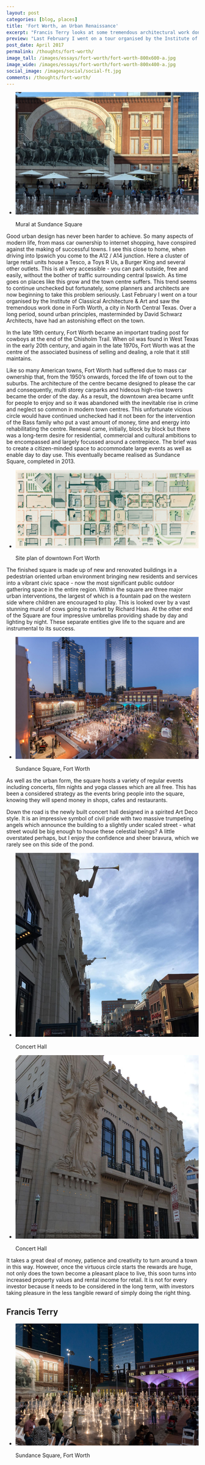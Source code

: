 ```yaml
---
layout: post
categories: [blog, places]
title: 'Fort Worth, an Urban Renaissance'
excerpt: "Francis Terry looks at some tremendous architectural work done in Forth Worth, a city in North Central Texas"
preview: "Last February I went on a tour organised by the Institute of Classical Architecture & Art and saw the tremendous work done in Forth Worth, a city in North Central Texas. Over a long period, sound urban principles have had an astonishing effect on the town..."
post_date: April 2017
permalink: /thoughts/fort-worth/
image_tall: /images/essays/fort-worth/fort-worth-800x600-a.jpg
image_wide: /images/essays/fort-worth/fort-worth-800x400-a.jpg
social_image: /images/social/social-ft.jpg
comments: /thoughts/fort-worth/
---
```


<ul class="list">
<li class="full">
<img class="full" src="/images/essays/fort-worth/thumbs/fort-worth-1.jpg" alt="Mural at Sundance Square" />
<p class="caption">Mural at Sundance Square</p>
</li>
</ul>

<p>
Good urban design has never been harder to achieve. So many aspects of modern life, from mass car ownership to internet shopping, have conspired against the making of successful towns. I see this close to home, when driving into Ipswich you come to the A12 / A14 junction. Here a cluster of large retail units house a Tesco, a Toys R Us, a Burger King and several other outlets. This is all very accessible - you can park outside, free and easily, without the bother of traffic surrounding central Ipswich. As time goes on places like this grow and the town centre suffers. This trend seems to continue unchecked but fortunately, some planners and architects are now beginning to take this problem seriously. Last February I went on a tour organised by the Institute of Classical Architecture & Art and saw the tremendous work done in Forth Worth, a city in North Central Texas. Over a long period, sound urban principles, masterminded by David Schwarz Architects, have had an astonishing effect on the town.
</p><p>
In the late 19th century, Fort Worth became an important trading post for cowboys at the end of the Chisholm Trail. When oil was found in West Texas in the early 20th century, and again in the late 1970s, Fort Worth was at the centre of the associated business of selling and dealing, a role that it still maintains. 
</p><p>
Like so many American towns, Fort Worth had suffered due to mass car ownership that, from the 1950’s onwards, forced the life of town out to the suburbs. The architecture of the centre became designed to please the car and consequently, multi storey carparks and hideous high-rise towers became the order of the day. As a result, the downtown area became unfit for people to enjoy and so it was abandoned with the inevitable rise in crime and neglect so common in modern town centres.  This unfortunate vicious circle would have continued unchecked had it not been for the intervention of the Bass family who put a vast amount of money, time and energy into rehabilitating the centre. Renewal came, initially, block by block but there was a long-term desire for residential, commercial and cultural ambitions to be encompassed and largely focussed around a centrepiece.  The brief was to create a citizen-minded space to accommodate large events as well as enable day to day use. This eventually became realised as Sundance Square, completed in 2013.
</p>

<ul class="list">
<li class="full">
<img class="full" src="/images/essays/fort-worth/fort-worth-2.jpg" alt="Site plan of downtown Fort Worth" />
<p class="caption">Site plan of downtown Fort Worth</p>
</li>
</ul>

<p>
The finished square is made up of new and renovated buildings in a pedestrian oriented urban environment bringing new residents and services into a vibrant civic space - now the most significant public outdoor gathering space in the entire region. Within the square are three major urban interventions, the largest of which is a fountain pad on the western side where children are encouraged to play.  This is looked over by a vast stunning mural of cows going to market by Richard Haas. At the other end of the Square are four impressive umbrellas providing shade by day and lighting by night. These separate entities give life to the square and are instrumental to its success.
</p>

<ul class="list">
<li class="full">
<img class="full" src="/images/essays/fort-worth/fort-worth-3.jpg" alt="Sundance Square, Fort Worth" />
<p class="caption">Sundance Square, Fort Worth</p>
</li>
</ul>

<p>
As well as the urban form, the square hosts a variety of regular events including concerts, film nights and yoga classes which are all free. This has been a considered strategy as the events bring people into the square, knowing they will spend money in shops, cafes and restaurants.
</p><p>
Down the road is the newly built concert hall designed in a spirited Art Deco style. It is an impressive symbol of civil pride with two massive trumpeting angels which announce the building to a slightly under scaled street - what street would be big enough to house these celestial beings?  A little overstated perhaps, but I enjoy the confidence and sheer bravura, which we rarely see on this side of the pond. 
</p>

<ul class="list">
<li class="half">
<img src="/images/essays/fort-worth/thumbs/fort-worth-4.jpg" alt="Concert Hall" />
<p class="caption">Concert Hall</p>
</li>
<li class="half">
<img src="/images/essays/fort-worth/thumbs/fort-worth-5.jpg" alt="Concert Hall" />
<p class="caption">Concert Hall</p>
</li>
</ul>

<p>
It takes a great deal of money, patience and creativity to turn around a town in this way.  However, once the virtuous circle starts the rewards are huge, not only does the town become a pleasant place to live, this soon turns into increased property values and rental income for retail. It is not for every investor because it needs to be considered in the long term, with investors taking pleasure in the less tangible reward of simply doing the right thing.
</p>

<h2>
Francis Terry
</h2>

<ul class="list">
<li class="full">
<img class="full" src="/images/essays/fort-worth/fort-worth-6.jpg" alt="Sundance Square, Fort Worth" />
<p class="caption">Sundance Square, Fort Worth</p>
</li>
</ul>